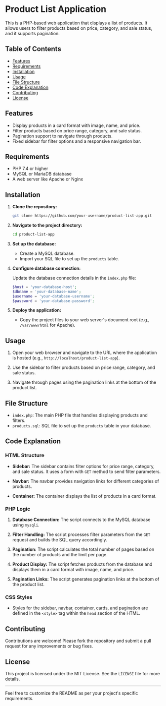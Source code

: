 # Product List Application

This is a PHP-based web application that displays a list of products. It allows users to filter products based on price, category, and sale status, and it supports pagination.

## Table of Contents

- [Features](#features)
- [Requirements](#requirements)
- [Installation](#installation)
- [Usage](#usage)
- [File Structure](#file-structure)
- [Code Explanation](#code-explanation)
- [Contributing](#contributing)
- [License](#license)

## Features

- Display products in a card format with image, name, and price.
- Filter products based on price range, category, and sale status.
- Pagination support to navigate through products.
- Fixed sidebar for filter options and a responsive navigation bar.

## Requirements

- PHP 7.4 or higher
- MySQL or MariaDB database
- A web server like Apache or Nginx

## Installation

1. **Clone the repository:**

   ```bash
   git clone https://github.com/your-username/product-list-app.git
   ```

2. **Navigate to the project directory:**

   ```bash
   cd product-list-app
   ```

3. **Set up the database:**

   - Create a MySQL database.
   - Import your SQL file to set up the `products` table.

4. **Configure database connection:**

   Update the database connection details in the `index.php` file:

   ```php
   $host = 'your-database-host';
   $dbname = 'your-database-name';
   $username = 'your-database-username';
   $password = 'your-database-password';
   ```

5. **Deploy the application:**

   - Copy the project files to your web server's document root (e.g., `/var/www/html` for Apache).

## Usage

1. Open your web browser and navigate to the URL where the application is hosted (e.g., `http://localhost/product-list-app`).

2. Use the sidebar to filter products based on price range, category, and sale status.

3. Navigate through pages using the pagination links at the bottom of the product list.

## File Structure

- `index.php`: The main PHP file that handles displaying products and filters.
- `products.sql`: SQL file to set up the `products` table in your database.

## Code Explanation

### HTML Structure

- **Sidebar:**
  The sidebar contains filter options for price range, category, and sale status. It uses a form with `GET` method to send filter parameters.

- **Navbar:**
  The navbar provides navigation links for different categories of products.

- **Container:**
  The container displays the list of products in a card format.

### PHP Logic

1. **Database Connection:**
   The script connects to the MySQL database using `mysqli`.

2. **Filter Handling:**
   The script processes filter parameters from the `GET` request and builds the SQL query accordingly.

3. **Pagination:**
   The script calculates the total number of pages based on the number of products and the limit per page.

4. **Product Display:**
   The script fetches products from the database and displays them in a card format with image, name, and price.

5. **Pagination Links:**
   The script generates pagination links at the bottom of the product list.

### CSS Styles

- Styles for the sidebar, navbar, container, cards, and pagination are defined in the `<style>` tag within the `head` section of the HTML.

## Contributing

Contributions are welcome! Please fork the repository and submit a pull request for any improvements or bug fixes.

## License

This project is licensed under the MIT License. See the `LICENSE` file for more details.

---

Feel free to customize the README as per your project's specific requirements.